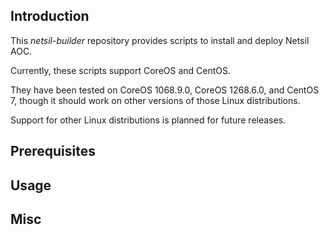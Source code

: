 ## Introduction

This *netsil-builder* repository provides scripts to install and deploy Netsil AOC.

Currently, these scripts support CoreOS and CentOS. 

They have been tested on CoreOS 1068.9.0, CoreOS 1268.6.0, and CentOS 7, though it should work on other versions of those Linux distributions.

Support for other Linux distributions is planned for future releases.

## Prerequisites 

## Usage

## Misc
